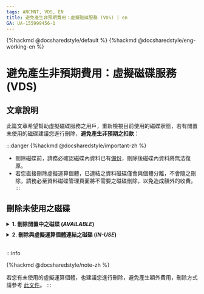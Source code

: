 ```yaml
---
tags: ANCMNT, VDS, EN
title: 避免產生非預期費用：虛擬磁碟服務 (VDS) | en
GA: UA-155999456-1
---
```


{%hackmd @docsharedstyle/default %}
{%hackmd @docsharedstyle/eng-working-en %}

# 避免產生非預期費用：虛擬磁碟服務 (VDS)

## 文章說明

此篇文章希望幫助虛擬磁碟服務之用戶，重新檢視目前使用的磁碟狀態，若有閒置未使用的磁碟建議您進行刪除，**避免產生非預期之扣款**：

:::danger
{%hackmd @docsharedstyle/important-zh %}

- 刪除磁碟前，請務必確認磁碟內資料已有[<ins>備份</ins>](https://man.twcc.ai/@twccdocs/r1DhqHdpN?type=view#%E8%B3%87%E6%96%99%E7%A3%81%E7%A2%9F%E5%BF%AB%E7%85%A7)，刪除後磁碟內資料將無法復原。
- 若您直接刪除虛擬運算個體，已連結之資料磁碟僅會與個體分離，不會隨之刪除，請務必至資料磁碟管理頁面將不需要之磁碟刪除，以免造成額外的收費。
:::

## 刪除未使用之磁碟

<details class="docspoiler">

<summary><b>1. 刪除閒置中之磁碟 (<i>AVAILABLE</i>) </b></summary>

<br>

若磁碟 **<ins>未</ins>** 與虛擬運算個體連結，將顯示 **`AVAILABLE`** 閒置狀態，確認資料已[<ins>備份</ins>](https://man.twcc.ai/@twccdocs/r1DhqHdpN?type=view#%E8%B3%87%E6%96%99%E7%A3%81%E7%A2%9F%E5%BF%AB%E7%85%A7)後，可直接進行刪除，步驟參考如下：

### Step 1. 進入虛擬磁碟服務

![](https://cos.twcc.ai/SYS-MANUAL/uploads/upload_4894b18e3bc0b29ddf8b875e4f03e986.png)


### Step 2. 刪除 `AVAILABLE` 之磁碟


- 勾選 **`AVAILABLE`** 之磁碟 > 點擊上方「**刪除**」按鈕; 或直接點擊右側 <i class="fa fa-ellipsis-v fa-20" aria-hidden="true"></i> 進行刪除。

![](https://cos.twcc.ai/SYS-MANUAL/uploads/upload_1496117d16fa75b9e1bc55d9eeee1edd.png)

- 成功刪除後，磁碟將即自列表中消失，即不再扣款使用額度。

</details>


<!-- Space -->

<div style="height:8px"></div>

<!-- 2. start -->


<!-- 1 start -->

<details class="docspoiler">

<summary><b>2. 刪除與虛擬運算個體連結之磁碟 (<i>IN-USE</i>)</b></summary>

<br>

若磁碟 **<ins>已</ins>** 與虛擬運算個體連結，將顯示 **`IN-USE`** 使用中之狀態，確認資料已[<ins>備份</ins>](https://man.twcc.ai/@twccdocs/r1DhqHdpN?type=view#%E8%B3%87%E6%96%99%E7%A3%81%E7%A2%9F%E5%BF%AB%E7%85%A7)後，需先將磁碟與個體分離，才能進行刪除，步驟參考如下：

### Step 1. 進入虛擬磁碟服務

![](https://cos.twcc.ai/SYS-MANUAL/uploads/upload_181bf53ba6dba6cdeb50595fe7d3da60.png)


### Step 2. 點擊 `IN-USE` 之磁碟

![](https://cos.twcc.ai/SYS-MANUAL/uploads/upload_b8ea0d42536bc2209778b6d2476f967a.png)

進入資料磁碟詳細資料頁後，可檢視已連結的個體與掛載路徑：

![](https://cos.twcc.ai/SYS-MANUAL/uploads/upload_d52c340f055c7deb372647fff0092566.png)


### Step 3. 與虛擬運算個體分離

點擊上方「**分離**」按鈕，磁碟將與虛擬運算個體分離

![](https://cos.twcc.ai/SYS-MANUAL/uploads/upload_d91b05ada4dc8645832d9977b9b24dd0.png)


### Step 4. 刪除磁碟

與個體分離後，磁碟狀態轉為 **`AVAILABLE`** 後，即可點擊上方「**刪除**」按鈕將磁碟刪除。

![](https://cos.twcc.ai/SYS-MANUAL/uploads/upload_a80284e7673b2ff067633393a495a38e.png)

- 成功刪除後，磁碟將即自列表中消失，即不再扣款使用額度。

</details>


<br>


:::info

{%hackmd @docsharedstyle/note-zh %}

若您有未使用的虛擬運算個體，也建議您進行刪除，避免產生額外費用，刪除方式請參考 [<ins>此文件</ins>](https://man.twcc.ai/uaKL6SkBT9GePrMILRpomg?view#%E7%AE%A1%E7%90%86%E5%80%8B%E9%AB%94)。
:::
